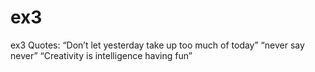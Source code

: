 # ex3

ex3
Quotes:
“Don’t let yesterday take up too much of today”
“never say never”
“Creativity is intelligence having fun”
